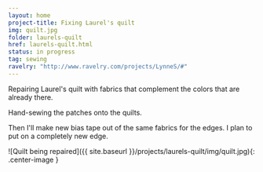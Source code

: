 ```yaml
---
layout: home
project-title: Fixing Laurel's quilt
img: quilt.jpg
folder: laurels-quilt
href: laurels-quilt.html
status: in progress
tag: sewing
ravelry: "http://www.ravelry.com/projects/LynneS/#"
---
```

Repairing Laurel's quilt with fabrics that complement the colors that are already there.

Hand-sewing the patches onto the quilts.

Then I'll make new bias tape out of the same fabrics for the edges. I plan to put on a completely new edge.

![Quilt being repaired]({{ site.baseurl }}/projects/laurels-quilt/img/quilt.jpg){: .center-image }